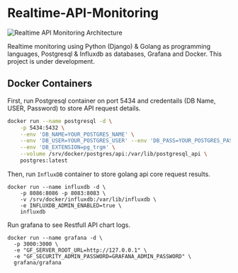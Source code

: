 # Realtime-API-Monitoring

![Realtime API Monitoring Architecture](https://i.imgur.com/UiVk2L8.jpg)

Realtime monitoring using Python (Django) & Golang as programming languages, Postgresql & Influxdb as databases, Grafana and Docker. 
This project is under development.

## Docker Containers
First, run Postgresql container on port 5434 and credentails (DB Name, USER, Password) to store API request details. <br>
    
```bash
docker run --name postgresql -d \
    -p 5434:5432 \
    --env 'DB_NAME=YOUR_POSTGRES_NAME' \
    --env 'DB_USER=YOUR_POSTGRES_USER' --env 'DB_PASS=YOUR_POSTGRES_PASSWORD' \
    --env 'DB_EXTENSION=pg_trgm' \
    --volume /srv/docker/postgres/api:/var/lib/postgresql_api \
    postgres:latest
```
Then, run `InfluxDB` container to store golang api core request results.
```
docker run --name influxdb -d \
    -p 8086:8086 -p 8083:8083 \
    -v /srv/docker/influxdb:/var/lib/influxdb \
    -e INFLUXDB_ADMIN_ENABLED=true \
    influxdb
```
Run grafana to see Restfull API chart logs. 
```
docker run --name grafana -d \
  -p 3000:3000 \
  -e "GF_SERVER_ROOT_URL=http://127.0.0.1" \
  -e "GF_SECURITY_ADMIN_PASSWORD=GRAFANA_ADMIN_PASSWORD" \
  grafana/grafana

```
